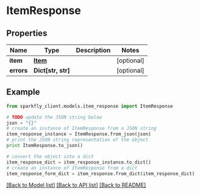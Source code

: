 # ItemResponse


## Properties
Name | Type | Description | Notes
------------ | ------------- | ------------- | -------------
**item** | [**Item**](Item.md) |  | [optional] 
**errors** | **Dict[str, str]** |  | [optional] 

## Example

```python
from sparkfly_client.models.item_response import ItemResponse

# TODO update the JSON string below
json = "{}"
# create an instance of ItemResponse from a JSON string
item_response_instance = ItemResponse.from_json(json)
# print the JSON string representation of the object
print ItemResponse.to_json()

# convert the object into a dict
item_response_dict = item_response_instance.to_dict()
# create an instance of ItemResponse from a dict
item_response_form_dict = item_response.from_dict(item_response_dict)
```
[[Back to Model list]](../README.md#documentation-for-models) [[Back to API list]](../README.md#documentation-for-api-endpoints) [[Back to README]](../README.md)


